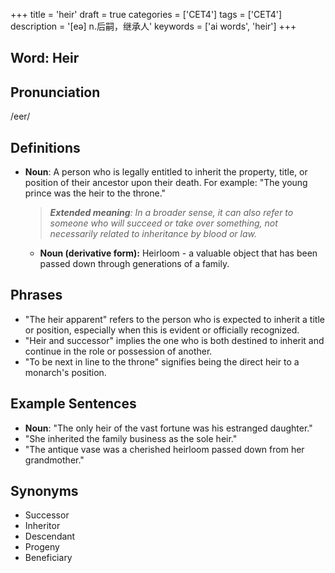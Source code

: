 +++
title = 'heir'
draft = true
categories = ['CET4']
tags = ['CET4']
description = '[eə] n.后嗣，继承人'
keywords = ['ai words', 'heir']
+++

## Word: Heir

## Pronunciation
/eer/

## Definitions
- **Noun**: A person who is legally entitled to inherit the property, title, or position of their ancestor upon their death. For example: "The young prince was the heir to the throne."
  
  > _**Extended meaning**: In a broader sense, it can also refer to someone who will succeed or take over something, not necessarily related to inheritance by blood or law._
  
  - **Noun (derivative form):** Heirloom - a valuable object that has been passed down through generations of a family.

## Phrases
- "The heir apparent" refers to the person who is expected to inherit a title or position, especially when this is evident or officially recognized.
- "Heir and successor" implies the one who is both destined to inherit and continue in the role or possession of another.
- "To be next in line to the throne" signifies being the direct heir to a monarch's position.

## Example Sentences
- **Noun**: "The only heir of the vast fortune was his estranged daughter."
- "She inherited the family business as the sole heir."
- "The antique vase was a cherished heirloom passed down from her grandmother."

## Synonyms
- Successor
- Inheritor
- Descendant
- Progeny
- Beneficiary
